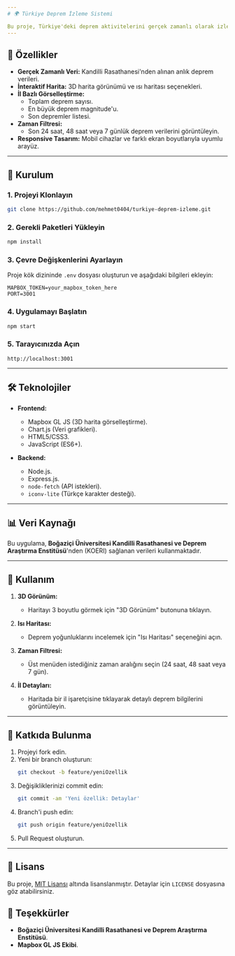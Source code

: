```yaml
---
# 🌍 Türkiye Deprem İzleme Sistemi

Bu proje, Türkiye'deki deprem aktivitelerini gerçek zamanlı olarak izlemek ve görselleştirmek amacıyla geliştirilmiş bir web uygulamasıdır. Kandilli Rasathanesi'nden alınan veriler sayesinde deprem bilgilerini il bazında detaylı bir şekilde sunar.
---
```


## 🌟 Özellikler

- **Gerçek Zamanlı Veri:** Kandilli Rasathanesi'nden alınan anlık deprem verileri.
- **İnteraktif Harita:** 3D harita görünümü ve ısı haritası seçenekleri.
- **İl Bazlı Görselleştirme:**
  - Toplam deprem sayısı.
  - En büyük deprem magnitude'u.
  - Son depremler listesi.
- **Zaman Filtresi:**
  - Son 24 saat, 48 saat veya 7 günlük deprem verilerini görüntüleyin.
- **Responsive Tasarım:** Mobil cihazlar ve farklı ekran boyutlarıyla uyumlu arayüz.

---

## 🚀 Kurulum

### 1. Projeyi Klonlayın

```bash
git clone https://github.com/mehmet0404/turkiye-deprem-izleme.git
```

### 2. Gerekli Paketleri Yükleyin

```bash
npm install
```

### 3. Çevre Değişkenlerini Ayarlayın

Proje kök dizininde `.env` dosyası oluşturun ve aşağıdaki bilgileri ekleyin:

```env
MAPBOX_TOKEN=your_mapbox_token_here
PORT=3001
```

### 4. Uygulamayı Başlatın

```bash
npm start
```

### 5. Tarayıcınızda Açın

```
http://localhost:3001
```

---

## 🛠️ Teknolojiler

- **Frontend:**

  - Mapbox GL JS (3D harita görselleştirme).
  - Chart.js (Veri grafikleri).
  - HTML5/CSS3.
  - JavaScript (ES6+).

- **Backend:**
  - Node.js.
  - Express.js.
  - `node-fetch` (API istekleri).
  - `iconv-lite` (Türkçe karakter desteği).

---

## 📊 Veri Kaynağı

Bu uygulama, **Boğaziçi Üniversitesi Kandilli Rasathanesi ve Deprem Araştırma Enstitüsü**'nden (KOERI) sağlanan verileri kullanmaktadır.

---

## 🎯 Kullanım

1. **3D Görünüm:**

   - Haritayı 3 boyutlu görmek için "3D Görünüm" butonuna tıklayın.

2. **Isı Haritası:**

   - Deprem yoğunluklarını incelemek için "Isı Haritası" seçeneğini açın.

3. **Zaman Filtresi:**

   - Üst menüden istediğiniz zaman aralığını seçin (24 saat, 48 saat veya 7 gün).

4. **İl Detayları:**
   - Haritada bir il işaretçisine tıklayarak detaylı deprem bilgilerini görüntüleyin.

---

## 🤝 Katkıda Bulunma

1. Projeyi fork edin.
2. Yeni bir branch oluşturun:
   ```bash
   git checkout -b feature/yeniOzellik
   ```
3. Değişikliklerinizi commit edin:
   ```bash
   git commit -am 'Yeni özellik: Detaylar'
   ```
4. Branch'i push edin:
   ```bash
   git push origin feature/yeniOzellik
   ```
5. Pull Request oluşturun.

---

## 📝 Lisans

Bu proje, [MIT Lisansı](LICENSE) altında lisanslanmıştır. Detaylar için `LICENSE` dosyasına göz atabilirsiniz.

## 🙏 Teşekkürler

- **Boğaziçi Üniversitesi Kandilli Rasathanesi ve Deprem Araştırma Enstitüsü**.
- **Mapbox GL JS Ekibi**.
